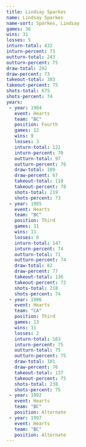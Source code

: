 ```yaml
---
title: Lindsay Sparkes
name: Lindsay Sparkes
name-sort: Sparkes, Lindsay
games: 36
wins: 31
losses: 5
inturn-total: 432
inturn-percent: 73
outturn-total: 243
outturn-percent: 75
draw-total: 292
draw-percent: 73
takeout-total: 383
takeout-percent: 75
shots-total: 675
shots-percent: 74
years:
 - year: 1984
   event: Hearts
   team: "BC"
   position: Fourth
   games: 12
   wins: 9
   losses: 3
   inturn-total: 122
   inturn-percent: 70
   outturn-total: 97
   outturn-percent: 76
   draw-total: 109
   draw-percent: 67
   takeout-total: 110
   takeout-percent: 78
   shots-total: 219
   shots-percent: 73
 - year: 1985
   event: Hearts
   team: "BC"
   position: Third
   games: 11
   wins: 11
   losses: 0
   inturn-total: 147
   inturn-percent: 74
   outturn-total: 71
   outturn-percent: 74
   draw-total: 82
   draw-percent: 77
   takeout-total: 136
   takeout-percent: 72
   shots-total: 218
   shots-percent: 74
 - year: 1986
   event: Hearts
   team: "CA"
   position: Third
   games: 13
   wins: 11
   losses: 2
   inturn-total: 163
   inturn-percent: 75
   outturn-total: 75
   outturn-percent: 75
   draw-total: 101
   draw-percent: 76
   takeout-total: 137
   takeout-percent: 75
   shots-total: 238
   shots-percent: 75
 - year: 1992
   event: Hearts
   team: "BC"
   position: Alternate
 - year: 1997
   event: Hearts
   team: "BC"
   position: Alternate
---
```

